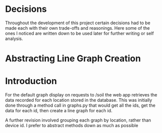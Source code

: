 # Decisions
Throughout the development of this project certain decisions had to be made each with their own trade-offs and reasonings. Here some of the ones I noticed are written down to be used later for further writing or self analysis.

# Abstracting Line Graph Creation 

# Introduction
For the default graph display on requests to /soil the web app retrieves the data recorded for each location stored in the database. This was initially done through a method call in graphs.py that would get all the ids, get the data for each id, then create a line graph for each id.

A further revision involved grouping each graph by location, rather than device id. 
I prefer to abstract methods down as much as possible